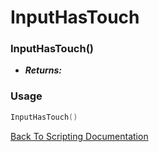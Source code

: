 # InputHasTouch

### InputHasTouch()
- ***Returns:*** 

### Usage

```Lua
InputHasTouch()
```


[Back To Scripting Documentation](../README.md)
